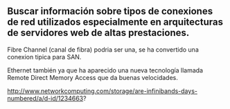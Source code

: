 ## Buscar información sobre tipos de conexiones de red utilizados especialmente en arquitecturas de servidores web de altas prestaciones. 

Fibre Channel (canal de fibra) podria ser una, se ha convertido una conexion tipica para SAN.

Ethernet también ya que ha aparecido una nueva tecnología llamada Remote Direct Memory Access que da buenas velocidades.

http://www.networkcomputing.com/storage/are-infinibands-days-numbered/a/d-id/1234663?
